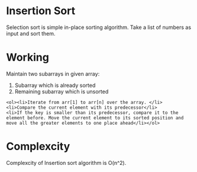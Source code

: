 # Insertion Sort

Selection sort is simple in-place sorting algorithm. Take a list of numbers as input and sort them.

# Working

Maintain two subarrays in given array: 
    <ol><li>Subarray which is already sorted</li>
    <li>Remaining subarray which is unsorted</li></ol>

    <ol><li>Iterate from arr[1] to arr[n] over the array. </li>
    <li>Compare the current element with its predecessor</li>
    <li>If the key is smaller than its predecessor, compare it to the element before. Move the current element to its sorted position and move all the greater elements to one place ahead</li></ol>
    
# Complexcity

Complexcity of Insertion sort algorithm is O(n^2).
